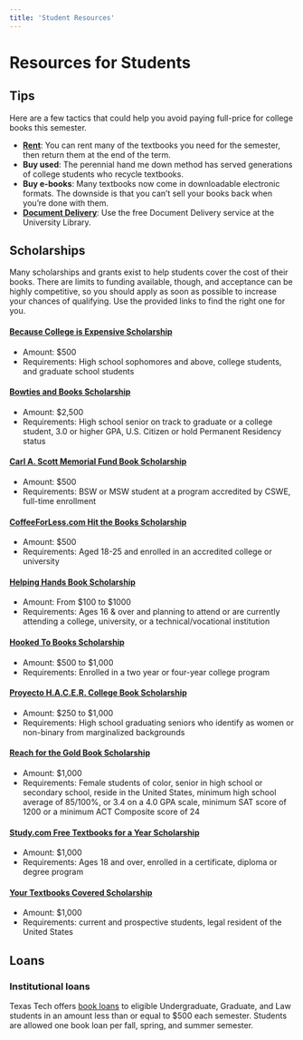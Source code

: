 ```yaml
---
title: 'Student Resources'
---
```


# Resources for Students

## Tips

Here are a few tactics that could help you avoid paying full-price for college books this semester.

-   [**Rent**](https://www.bkstr.com/texastechstore/help-faq/textbook-rental): You can rent many of the textbooks you need for the semester, then return them at the end of the term.
-   **Buy used**: The perennial hand me down method has served generations of college students who recycle textbooks.
-   **Buy e-books**: Many textbooks now come in downloadable electronic formats. The downside is that you can’t sell your books back when you’re done with them.
-   [**Document Delivery**](https://www.depts.ttu.edu/library/docdel/): Use the free Document Delivery service at the University Library.

## Scholarships

Many scholarships and grants exist to help students cover the cost of their books. There are limits to funding available, though, and acceptance can be highly competitive, so you should apply as soon as possible to increase your chances of qualifying. Use the provided links to find the right one for you.

#### [Because College is Expensive Scholarship](https://cedaredlending.com/scholarship/)

-   Amount: $500
-   Requirements: High school sophomores and above, college students, and graduate school students

#### [Bowties and Books Scholarship](https://www.bottlingerlaw.com/scholarship/)

-   Amount: $2,500
-   Requirements: High school senior on track to graduate or a college student, 3.0 or higher GPA, U.S. Citizen or hold Permanent Residency status

#### [Carl A. Scott Memorial Fund Book Scholarship](https://www.cswe.org/centers-initiatives/cswe-scholarships-and-fellowships/carl-a-scott-memorial/)

-   Amount: $500
-   Requirements: BSW or MSW student at a program accredited by CSWE, full-time enrollment

#### [CoffeeForLess.com Hit the Books Scholarship](https://www.coffeeforless.com/pages/scholarship)

-   Amount: $500
-   Requirements: Aged 18-25 and enrolled in an accredited college or university

#### [Helping Hands Book Scholarship](https://www.lehigh.edu/~infao/OutsideScholarship/Helping%20Hands%20Scholarship.pdf)

-   Amount: From $100 to $1000
-   Requirements: Ages 16 & over and planning to attend or are currently attending a college, university, or a technical/vocational institution

#### [Hooked To Books Scholarship](https://www.hookedtobooks.com/scholarship/)

-   Amount: $500 to $1,000
-   Requirements: Enrolled in a two year or four-year college program

#### [Proyecto H.A.C.E.R. College Book Scholarship](https://www.lambdapichifoundation.org/scholarship)

-   Amount: $250 to $1,000
-   Requirements: High school graduating seniors who identify as women or non-binary from marginalized backgrounds

#### [Reach for the Gold Book Scholarship](https://www.omegaphibeta.org/national-initiatives/scholarships-grants/)

-   Amount: $1,000
-   Requirements: Female students of color, senior in high school or secondary school, reside in the United States, minimum high school average of 85/100%, or 3.4 on a 4.0 GPA scale, minimum SAT score of 1200 or a minimum ACT Composite score of 24

#### [Study.com Free Textbooks for a Year Scholarship](https://study.com/articles/Textbook_Scholarship.html)

-   Amount: $1,000
-   Requirements: Ages 18 and over, enrolled in a certificate, diploma or degree program

#### [Your Textbooks Covered Scholarship](https://www.niche.com/colleges/scholarships/your-textbooks-covered-scholarship/)

-   Amount: $1,000
-   Requirements: current and prospective students, legal resident of the United States

## Loans

### Institutional loans

Texas Tech offers [book loans](https://www.depts.ttu.edu/studentbusinessservices/loans/loanInfo.php) to eligible Undergraduate, Graduate, and Law students in an amount less than or equal to $500 each semester. Students are allowed one book loan per fall, spring, and summer semester.
